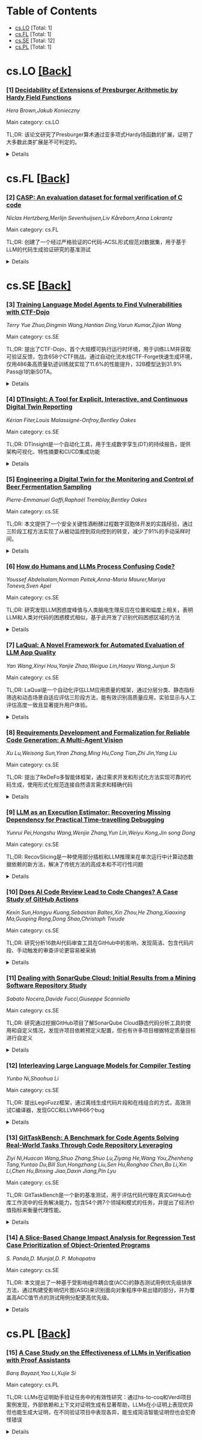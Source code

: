 <div id=toc></div>

# Table of Contents

- [cs.LO](#cs.LO) [Total: 1]
- [cs.FL](#cs.FL) [Total: 1]
- [cs.SE](#cs.SE) [Total: 12]
- [cs.PL](#cs.PL) [Total: 1]


<div id='cs.LO'></div>

# cs.LO [[Back]](#toc)

### [1] [Decidability of Extensions of Presburger Arithmetic by Hardy Field Functions](https://arxiv.org/abs/2508.19206)
*Hera Brown,Jakub Konieczny*

Main category: cs.LO

TL;DR: 该论文研究了Presburger算术通过亚多项式Hardy场函数的扩展，证明了大多数此类扩展是不可判定的。


<details>
  <summary>Details</summary>
Motivation: 研究Presburger算术在添加Hardy场函数和最近整数算子后的可判定性，探索数学逻辑中理论可判定性的边界。

Method: 通过分析不同增长率的Hardy场函数（多项式增长和亚线性但多项式速度增长），结合最近整数算子，研究相应理论的可判定性。

Result: 当f以多项式速度增长时，理论Th(ℤ; <, +, ⌊f⌉)是不可判定的；当f亚线性但以多项式速度增长时，该理论也是不可判定的。

Conclusion: 大多数包含Hardy场函数和最近整数算子的Presburger算术扩展都是不可判定的，这为理解此类数学理论的可判定性界限提供了重要结果。

Abstract: We study the extension of Presburger arithmetic by the class of
sub-polynomial Hardy field functions, and show the majority of these extensions
to be undecidable. More precisely, we show that the theory
$\mathrm{Th}(\mathbb{Z}; <, +, \lfloor f \rceil)$, where $f$ is a Hardy field
function and $\lfloor \cdot \rceil$ the nearest integer operator, is
undecidable when $f$ grows polynomially faster than $x$. Further, we show that
when $f$ grows sub-linearly quickly, but still as fast as some polynomial, the
theory $\mathrm{Th}(\mathbb{Z}; <, +, \lfloor f \rceil)$ is undecidable.

</details>


<div id='cs.FL'></div>

# cs.FL [[Back]](#toc)

### [2] [CASP: An evaluation dataset for formal verification of C code](https://arxiv.org/abs/2508.18798)
*Niclas Hertzberg,Merlijn Sevenhuijsen,Liv Kåreborn,Anna Lokrantz*

Main category: cs.FL

TL;DR: 创建了一个经过严格验证的C代码-ACSL形式规范对数据集，用于基于LLM的代码生成验证研究的基准测试


<details>
  <summary>Details</summary>
Motivation: 虽然大语言模型在代码生成方面显示出潜力，但生成的程序缺乏严格的正确性保证，而形式验证又需要专业知识且耗时耗力

Method: 通过多阶段筛选过程从The Stack 1和The Stack 2中提取506对C代码和ACSL形式规范对，包括识别带形式语言注释的C文件、确保验证通过、使用LLM改进未通过验证的文件、使用Frama-C进行形式验证，以及手动审查确认每个对的正确性

Result: 创建了包含506对C代码-ACSL规范对的CASP数据集，每个规范-实现对都经过了形式验证和手动审查

Conclusion: 该数据集为基于LLM的自动化代码生成与验证正确性的研究提供了系统性的基准测试基础

Abstract: Recent developments in Large Language Models (LLMs) have shown promise in
automating code generation, yet the generated programs lack rigorous
correctness guarantees. Formal verification can address this shortcoming, but
requires expertise and is time-consuming to apply. Currently, there is no
dataset of verified C code paired with formal specifications that enables
systematic benchmarking in this space. To fill this gap, we present a curated
evaluation dataset of C code paired with formal specifications written in
ANSI/ISO C Specification Language (ACSL). We develop a multi-stage filtering
process to carefully extract 506 pairs of C code and formal specifications from
The Stack 1 and The Stack 2. We first identify C files annotated with formal
languages. Then, we ensure that the annotated C files formally verify, and
employ LLMs to improve non-verifying files. Furthermore, we post-process the
remaining files into pairs of C code and ACSL specifications, where each
specification-implementation pair is formally verified using Frama-C. To ensure
the quality of the pairs, a manual inspection is conducted to confirm the
correctness of every pair. The resulting dataset of C-ACSL specification pairs
(CASP) provides a foundation for benchmarking and further research on
integrating automated code generation with verified correctness.

</details>


<div id='cs.SE'></div>

# cs.SE [[Back]](#toc)

### [3] [Training Language Model Agents to Find Vulnerabilities with CTF-Dojo](https://arxiv.org/abs/2508.18370)
*Terry Yue Zhuo,Dingmin Wang,Hantian Ding,Varun Kumar,Zijian Wang*

Main category: cs.SE

TL;DR: 提出了CTF-Dojo，首个大规模可执行运行时环境，用于训练LLM并获取可验证反馈，包含658个CTF挑战。通过自动化流水线CTF-Forge快速生成环境，仅用486条高质量轨迹训练就实现了11.6%的性能提升，32B模型达到31.9% Pass@1的新SOTA。


<details>
  <summary>Details</summary>
Motivation: 现有可执行运行时环境稀缺，限制了ML代理的训练进展。需要可扩展、通用化的执行环境来训练更强大的ML代理。

Method: 开发CTF-Dojo大规模可执行运行时环境，包含658个Docker容器化的CTF挑战；创建CTF-Forge自动化流水线，将公开资源快速转换为可用执行环境；使用执行验证的高质量轨迹训练LLM代理。

Result: 仅用486条高质量轨迹训练就实现了最高11.6%的绝对性能提升；32B模型达到31.9% Pass@1，创造了新的开源权重SOTA，媲美DeepSeek-V3-0324和Gemini-2.5-Flash等前沿模型。

Conclusion: CTF风格任务可作为可执行代理学习的基准，执行基础训练信号不仅有效而且对推进高性能ML代理至关重要，无需依赖昂贵的专有系统。

Abstract: Large language models (LLMs) have demonstrated exceptional capabilities when
trained within executable runtime environments, notably excelling at software
engineering tasks through verified feedback loops. Yet, scalable and
generalizable execution-grounded environments remain scarce, limiting progress
in training more capable ML agents. We introduce CTF-Dojo, the first
large-scale executable runtime tailored for training LLMs with verifiable
feedback, featuring 658 fully functional Capture-The-Flag (CTF)-style
challenges containerized in Docker with guaranteed reproducibility. To enable
rapid scaling without manual intervention, we develop CTF-Forge, an automated
pipeline that transforms publicly available artifacts into ready-to-use
execution environments in minutes, eliminating weeks of expert configuration
traditionally required. We trained LLM-based agents on just 486 high-quality,
execution-verified trajectories from CTF-Dojo, achieving up to 11.6% absolute
gains over strong baselines across three competitive benchmarks: InterCode-CTF,
NYU CTF Bench, and Cybench. Our best-performing 32B model reaches 31.9% Pass@1,
establishing a new open-weight state-of-the-art that rivals frontier models
like DeepSeek-V3-0324 and Gemini-2.5-Flash. By framing CTF-style tasks as a
benchmark for executable-agent learning, CTF-Dojo demonstrates that
execution-grounded training signals are not only effective but pivotal in
advancing high-performance ML agents without dependence on costly proprietary
systems.

</details>


### [4] [DTInsight: A Tool for Explicit, Interactive, and Continuous Digital Twin Reporting](https://arxiv.org/abs/2508.18431)
*Kérian Fiter,Louis Malassigné-Onfroy,Bentley Oakes*

Main category: cs.SE

TL;DR: DTInsight是一个自动化工具，用于生成数字孪生(DT)的持续报告，提供架构可视化、特性摘要和CI/CD集成功能


<details>
  <summary>Details</summary>
Motivation: 随着数字孪生系统的构建和演进，利益相关者需要工具来随时了解系统的当前特性和概念架构

Method: 基于DT描述框架(DTDF)的建模描述，提供交互式架构可视化、基于本体数据的特性摘要生成，以及CI/CD流水线集成

Result: 能够生成最新且详细的报告，增强利益相关者对数字孪生系统的理解

Conclusion: DTInsight为数字孪生系统提供了系统化和自动化的持续报告解决方案

Abstract: With Digital Twin (DT) construction and evolution occurring over time,
stakeholders require tools to understand the current characteristics and
conceptual architecture of the system at any time. We introduce DTInsight, a
systematic and automated tool and methodology for producing continuous
reporting for DTs. DTInsight offers three key features: (a) an interactive
conceptual architecture visualization of DTs; (b) generation of summaries of DT
characteristics based on ontological data; and (c) integration of these outputs
into a reporting page within a continuous integration and continuous deployment
(CI/CD) pipeline. Given a modeled description of the DT aligning to our DT
Description Framework (DTDF), DTInsight enables up-to-date and detailed reports
for enhanced stakeholder understanding.

</details>


### [5] [Engineering a Digital Twin for the Monitoring and Control of Beer Fermentation Sampling](https://arxiv.org/abs/2508.18452)
*Pierre-Emmanuel Goffi,Raphaël Tremblay,Bentley Oakes*

Main category: cs.SE

TL;DR: 本文提供了一个安全关键性酒粉酵过程数字双胞体开发的实践经验，通过三阶段工程方法实现了从被动监控到双向控到的转变，减少了91%的手动采样时间。


<details>
  <summary>Details</summary>
Motivation: 工业数字双胞体开发复杂，特别是需要实现超越被动监控的服务功能时。本文针对安全关键性应用场景，提供可执行的双向控到数字双胞体开发指南。

Method: 采用三阶段工程方法，将被动监控系统转换为具有实时控到能力的Type 2数字双胞体。包含多层安全协议、Arduino控到器与Unity可视化的硬件-软件集成策略、实时同步解决方案，以及使用星座报告框架促进跨领域协作。

Result: 实现了在7射压压力系统上运行的实时控到能力，将手动采样时间减少91%，并提供了持续的采样监测服务。

Conclusion: 安全优先设计、模拟驱动开发和渐进式实施策略是关键成功因素。本研究为实践者开发安全关键性应用中的双向控到数字双胞体提供了可操作的指南。

Abstract: Successfully engineering interactive industrial DTs is a complex task,
especially when implementing services beyond passive monitoring. We present
here an experience report on engineering a safety-critical digital twin (DT)
for beer fermentation monitoring, which provides continual sampling and reduces
manual sampling time by 91%. We document our systematic methodology and
practical solutions for implementing bidirectional DTs in industrial
environments. This includes our three-phase engineering approach that
transforms a passive monitoring system into an interactive Type 2 DT with
real-time control capabilities for pressurized systems operating at seven bar.
We contribute details of multi-layered safety protocols, hardware-software
integration strategies across Arduino controllers and Unity visualization, and
real-time synchronization solutions. We document specific engineering
challenges and solutions spanning interdisciplinary integration, demonstrating
how our use of the constellation reporting framework facilitates cross-domain
collaboration. Key findings include the critical importance of safety-first
design, simulation-driven development, and progressive implementation
strategies. Our work thus provides actionable guidance for practitioners
developing DTs requiring bidirectional control in safety-critical applications.

</details>


### [6] [How do Humans and LLMs Process Confusing Code?](https://arxiv.org/abs/2508.18547)
*Youssef Abdelsalam,Norman Peitek,Anna-Maria Maurer,Mariya Toneva,Sven Apel*

Main category: cs.SE

TL;DR: 研究发现LLM困惑度峰值与人类脑电生理反应在位置和幅度上相关，表明LLM和人类对代码的困惑模式相似，基于此开发了识别代码困惑区域的方法


<details>
  <summary>Details</summary>
Motivation: 研究LLM与人类程序员在代码理解上的对齐程度，避免因理解差异导致的误解、低效和代码质量问题

Method: 通过比较LLM困惑度和人类脑电生理反应（EEG-based fixation-related potentials），分析清洁代码和困惑代码的理解差异

Result: 发现LLM困惑度峰值与人类神经生理反应在位置和幅度上存在相关性，表明两者对代码的困惑模式相似

Conclusion: LLM和人类对代码的困惑具有相似性，基于此可以开发数据驱动的LLM方法来识别导致人类程序员困惑的代码区域

Abstract: Already today, humans and programming assistants based on large language
models (LLMs) collaborate in everyday programming tasks. Clearly, a
misalignment between how LLMs and programmers comprehend code can lead to
misunderstandings, inefficiencies, low code quality, and bugs.
  A key question in this space is whether humans and LLMs are confused by the
same kind of code. This would not only guide our choices of integrating LLMs in
software engineering workflows, but also inform about possible improvements of
LLMs.
  To this end, we conducted an empirical study comparing an LLM to human
programmers comprehending clean and confusing code. We operationalized
comprehension for the LLM by using LLM perplexity, and for human programmers
using neurophysiological responses (in particular, EEG-based fixation-related
potentials).
  We found that LLM perplexity spikes correlate both in terms of location and
amplitude with human neurophysiological responses that indicate confusion. This
result suggests that LLMs and humans are similarly confused about the code.
Based on these findings, we devised a data-driven, LLM-based approach to
identify regions of confusion in code that elicit confusion in human
programmers.

</details>


### [7] [LaQual: A Novel Framework for Automated Evaluation of LLM App Quality](https://arxiv.org/abs/2508.18636)
*Yan Wang,Xinyi Hou,Yanjie Zhao,Weiguo Lin,Haoyu Wang,Junjun Si*

Main category: cs.SE

TL;DR: LaQual是一个自动化评估LLM应用质量的框架，通过分层分类、静态指标筛选和动态场景自适应评估三阶段方法，能有效识别高质量应用，实验显示与人工评估高度一致且显著提升用户体验。


<details>
  <summary>Details</summary>
Motivation: 当前LLM应用商店主要依赖用户活跃度和收藏等静态指标进行排名推荐，难以帮助用户高效找到高质量应用，需要更有效的质量评估方法。

Method: 三阶段框架：1)分层分类LLM应用以匹配不同场景；2)使用时序加权用户参与度和功能能力指标等静态指标筛选低质量应用；3)进行动态场景自适应评估，由LLM生成场景特定的评估指标、评分规则和任务。

Result: 在流行LLM应用商店上的实验显示：自动化评分与人工判断高度一致（法律咨询Spearman's rho=0.62，旅行规划rho=0.60）；能减少66.7%-81.3%的候选应用；用户研究表明在决策信心、比较效率（5.45 vs 3.30）和评估报告价值感知（4.75 vs 2.25）方面显著优于基线系统。

Conclusion: LaQual提供了一个可扩展、客观且以用户为中心的解决方案，能够有效发现和推荐现实使用场景中的高质量LLM应用。

Abstract: LLM app stores are quickly emerging as platforms that gather a wide range of
intelligent applications based on LLMs, giving users many choices for content
creation, coding support, education, and more. However, the current methods for
ranking and recommending apps in these stores mostly rely on static metrics
like user activity and favorites, which makes it hard for users to efficiently
find high-quality apps. To address these challenges, we propose LaQual, an
automated framework for evaluating the quality of LLM apps. LaQual consists of
three main stages: first, it labels and classifies LLM apps in a hierarchical
way to accurately match them to different scenarios; second, it uses static
indicators, such as time-weighted user engagement and functional capability
metrics, to filter out low-quality apps; and third, it conducts a dynamic,
scenario-adaptive evaluation, where the LLM itself generates scenario-specific
evaluation metrics, scoring rules, and tasks for a thorough quality assessment.
Experiments on a popular LLM app store show that LaQual is effective. Its
automated scores are highly consistent with human judgments (with Spearman's
rho of 0.62 and p=0.006 in legal consulting, and rho of 0.60 and p=0.009 in
travel planning). By effectively screening, LaQual can reduce the pool of
candidate LLM apps by 66.7% to 81.3%. User studies further confirm that LaQual
significantly outperforms baseline systems in decision confidence, comparison
efficiency (with average scores of 5.45 compared to 3.30), and the perceived
value of its evaluation reports (4.75 versus 2.25). Overall, these results
demonstrate that LaQual offers a scalable, objective, and user-centered
solution for finding and recommending high-quality LLM apps in real-world use
cases.

</details>


### [8] [Requirements Development and Formalization for Reliable Code Generation: A Multi-Agent Vision](https://arxiv.org/abs/2508.18675)
*Xu Lu,Weisong Sun,Yiran Zhang,Ming Hu,Cong Tian,Zhi Jin,Yang Liu*

Main category: cs.SE

TL;DR: 提出了ReDeFo多智能体框架，通过需求开发和形式化方法实现可靠的代码生成，使用形式化规范连接自然语言需求和精确代码


<details>
  <summary>Details</summary>
Motivation: 现有仅依赖大语言模型的代码生成方法在代码质量上不足，缺乏系统性的需求开发和建模策略，无法保证满足实际需求

Method: 基于需求开发和形式化的多智能体框架，包含三个增强了形式化方法知识和技术的智能体，使用形式化规范作为自然语言需求与可执行代码之间的桥梁

Result: 框架能够进行严格的正确性推理，发现隐藏错误，并在整个开发过程中强制执行关键属性

Conclusion: ReDeFo框架朝着实现可靠、自动生成软件的长期愿景迈出了有希望的一步

Abstract: Automated code generation has long been considered the holy grail of software
engineering. The emergence of Large Language Models (LLMs) has catalyzed a
revolutionary breakthrough in this area. However, existing methods that only
rely on LLMs remain inadequate in the quality of generated code, offering no
guarantees of satisfying practical requirements. They lack a systematic
strategy for requirements development and modeling. Recently, LLM-based agents
typically possess powerful abilities and play an essential role in facilitating
the alignment of LLM outputs with user requirements. In this paper, we envision
the first multi-agent framework for reliable code generation based on
\textsc{re}quirements \textsc{de}velopment and \textsc{fo}rmalization, named
\textsc{ReDeFo}. This framework incorporates three agents, highlighting their
augmentation with knowledge and techniques of formal methods, into the
requirements-to-code generation pipeline to strengthen quality assurance. The
core of \textsc{ReDeFo} is the use of formal specifications to bridge the gap
between potentially ambiguous natural language requirements and precise
executable code. \textsc{ReDeFo} enables rigorous reasoning about correctness,
uncovering hidden bugs, and enforcing critical properties throughout the
development process. In general, our framework aims to take a promising step
toward realizing the long-standing vision of reliable, auto-generated software.

</details>


### [9] [LLM as an Execution Estimator: Recovering Missing Dependency for Practical Time-travelling Debugging](https://arxiv.org/abs/2508.18721)
*Yunrui Pei,Hongshu Wang,Wenjie Zhang,Yun Lin,Weiyu Kong,Jin song Dong*

Main category: cs.SE

TL;DR: RecovSlicing是一种使用部分插桩和LLM推理来在单次运行中计算动态数据依赖的新方法，解决了传统方法的高成本和不可行性问题


<details>
  <summary>Details</summary>
Motivation: 传统动态数据依赖分析方法需要完全插桩或程序重运行，成本高昂且对非确定性程序不可行，特别是在库函数调用和非确定性场景下

Method: 利用LLM从部分记录的执行轨迹和代码上下文中推断程序行为，恢复缺失的执行信息来估计运行时变量定义，支持显式和隐式变量

Result: 在三个切片基准测试的8300个数据依赖上，准确率达到80.3%、91.1%和98.3%，显著优于最佳基线方法（39.0%、82.0%、59.9%）

Conclusion: RecovSlicing在单次运行中有效解决了动态数据依赖分析问题，性能显著优于现有方法，在回归错误定位中可多发现16%的回归问题

Abstract: Dynamic data dependency, answering "why a variable has this value?", is
critical for debugging. Given a program step `s` reading a variable `v`,
finding the dynamic definition of `v` is challenging. Traditional methods
require either (1) exhaustive instrumentation of all possible definitions of
`v` in one run or (2) replicating the run to re-examine reads/writes - both
costly. If `v` is defined in a library, instrumentation becomes expensive; for
non-deterministic programs, replication is infeasible.
  We propose RecovSlicing, which computes dynamic data dependency in a single
run with partial instrumentation. We leverage LLMs to infer program behavior
from a partially recorded trace and code context. Given a trace and a slicing
criterion (step `s` and variable `v`), RecovSlicing estimates the runtime
definition of `v` by recovering the missing execution.It also supports implicit
variables, such as those in `list.get(i)`. Technically, RecovSlicing tackles:
(1) recovering runtime values and structures, and (2) aligning recovered
variables with recorded memory to analyze definitions.
  We evaluate RecovSlicing on 8,300 data dependencies across three slicing
benchmarks, comparing it with Slicer4J, ND-Slicer, LLM Slicer, and re-execution
Slicer. RecovSlicing achieves accuracy of 80.3%, 91.1%, and 98.3%,
outperforming the best baseline (39.0%, 82.0%, 59.9%), and also leads in recall
(91.1%, 91.1%, 98.3% vs. 53.4%, 79.1%, 87.1%). Integrated into a regression bug
localizer, it enables finding 16% more regressions.

</details>


### [10] [Does AI Code Review Lead to Code Changes? A Case Study of GitHub Actions](https://arxiv.org/abs/2508.18771)
*Kexin Sun,Hongyu Kuang,Sebastian Baltes,Xin Zhou,He Zhang,Xiaoxing Ma,Guoping Rong,Dong Shao,Christoph Treude*

Main category: cs.SE

TL;DR: 研究分析16款AI代码审查工具在GitHub中的影响，发现简洁、包含代码片段、手动触发的审查评论更容易被采纳


<details>
  <summary>Details</summary>
Motivation: 虽然AI基础的代码审查工具逐渐普及，但它们的实际效果和影响因素仍不明确

Method: 对178个仓库中22,000多条审查评论进行大规模实证研究，使用两阶段LLM辅助框架分析评论是否被处理，采用可解释的机器学习识别影响因素

Result: 采用率在增长但效果差异较大，简洁、包含代码片段、手动触发的审查评论更容易导致代码变更，尤其是hunk-level审查工具

Conclusion: 细心的工具设计对于AI代码审查系统的效果至关重要，研究结果为改进AI基础代码审查系统提供了方向

Abstract: AI-based code review tools automatically review and comment on pull requests
to improve code quality. Despite their growing presence, little is known about
their actual impact. We present a large-scale empirical study of 16 popular
AI-based code review actions for GitHub workflows, analyzing more than 22,000
review comments in 178 repositories. We investigate (1) how these tools are
adopted and configured, (2) whether their comments lead to code changes, and
(3) which factors influence their effectiveness. We develop a two-stage
LLM-assisted framework to determine whether review comments are addressed, and
use interpretable machine learning to identify influencing factors. Our
findings show that, while adoption is growing, effectiveness varies widely.
Comments that are concise, contain code snippets, and are manually triggered,
particularly those from hunk-level review tools, are more likely to result in
code changes. These results highlight the importance of careful tool design and
suggest directions for improving AI-based code review systems.

</details>


### [11] [Dealing with SonarQube Cloud: Initial Results from a Mining Software Repository Study](https://arxiv.org/abs/2508.18816)
*Sabato Nocera,Davide Fucci,Giuseppe Scanniello*

Main category: cs.SE

TL;DR: 研究通过挖掘GitHub项目了解SonarQube Cloud静态代码分析工具的使用和自定义情况，发现许项目依赖预定义配置，但也有许多项目根据特定质量目标进行自定义


<details>
  <summary>Details</summary>
Motivation: 静态代码分析工具广泛使用但很少知道开源项目如何使用和自定义这些工具，特别是SonarQube Cloud这种流行工具

Method: 通过挖掘GitHub项目进行研究，分析321个使用SonarQube Cloud的GitHub项目，分析它们如何连接和自定义质量门配置

Result: 81%项目正确连接SonarQube Cloud，75%使用组织默认质量门，55%使用内置质量门，45%自定义质量门条件。最常见的质量条件包括安全、可维护性、可靠性、覆盖率和代码重复

Conclusion: 许项目依赖预定义配置，但也有许多项目根据特定质量目标进行自定义。未来研究可以将质量门配置与实际软件效果相关联，为各种场景下配置SCA工具提供基于证据的建议

Abstract: Background: Static Code Analysis (SCA) tools are widely adopted to enforce
code quality standards. However, little is known about how open-source projects
use and customize these tools. Aims: This paper investigates how GitHub
projects use and customize a popular SCA tool, namely SonarQube Cloud. Method:
We conducted a mining study of GitHub projects that are linked through GitHub
Actions to SonarQube Cloud projects. Results: Among 321 GitHub projects using
SonarQube Cloud, 81% of them are correctly connected to SonarQube Cloud
projects, while others exhibit misconfigurations or restricted access. Among
265 accessible SonarQube Cloud projects, 75% use the organization's default
quality gate, i.e., a set of conditions that deployed source code must meet to
pass automated checks. While 55% of the projects use the built-in quality gate
provided by SonarQube Cloud, 45% of them customize their quality gate with
different conditions. Overall, the most common quality conditions align with
SonarQube Cloud's "Clean as You Code" principle and enforce security,
maintainability, reliability, coverage, and a few duplicates on newly added or
modified source code. Conclusions: Many projects rely on predefined
configurations, yet a significant portion customize their configurations to
meet specific quality goals. Building on our initial results, we envision a
future research agenda linking quality gate configurations to actual software
outcomes (e.g., improvement of software security). This would enable
evidence-based recommendations for configuring SCA tools like SonarQube Cloud
in various contexts.

</details>


### [12] [Interleaving Large Language Models for Compiler Testing](https://arxiv.org/abs/2508.18955)
*Yunbo Ni,Shaohua Li*

Main category: cs.SE

TL;DR: 提出LegoFuzz框架，通过离线生成代码片段和在线组合的方式，高效测试C编译器，发现GCC和LLVM中66个bug


<details>
  <summary>Details</summary>
Motivation: 当前基于AI的编译器测试方法存在两个问题：生成的测试程序过于简单，且LLM测试计算成本高昂

Method: 将测试过程解耦为两个阶段：离线阶段使用LLM生成小型但功能丰富的代码片段；在线阶段策略性地组合这些片段构建高质量测试程序

Result: 在GCC和LLVM中发现66个bug，其中近一半是现有LLM工具无法发现的严重错误编译bug

Conclusion: 这种高效设计为在软件测试中超越C编译器使用AI模型开辟了新可能性

Abstract: Testing compilers with AI models, especially large language models (LLMs),
has shown great promise. However, current approaches struggle with two key
problems: The generated programs for testing compilers are often too simple,
and extensive testing with the LLMs is computationally expensive. In this
paper, we propose a novel compiler testing framework that decouples the testing
process into two distinct phases: an offline phase and an online phase. In the
offline phase, we use LLMs to generate a collection of small but feature-rich
code pieces. In the online phase, we reuse these code pieces by strategically
combining them to build high-quality and valid test programs, which are then
used to test compilers.
  We implement this idea in a tool, LegoFuzz, for testing C compilers. The
results are striking: we found 66 bugs in GCC and LLVM, the most widely used C
compilers. Almost half of the bugs are miscompilation bugs, which are serious
and hard-to-find bugs that none of the existing LLM-based tools could find. We
believe this efficient design opens up new possibilities for using AI models in
software testing beyond just C compilers.

</details>


### [13] [GitTaskBench: A Benchmark for Code Agents Solving Real-World Tasks Through Code Repository Leveraging](https://arxiv.org/abs/2508.18993)
*Ziyi Ni,Huacan Wang,Shuo Zhang,Shuo Lu,Ziyang He,Wang You,Zhenheng Tang,Yuntao Du,Bill Sun,Hongzhang Liu,Sen Hu,Ronghao Chen,Bo Li,Xin Li,Chen Hu,Binxing Jiao,Daxin Jiang,Pin Lyu*

Main category: cs.SE

TL;DR: GitTaskBench是一个新的基准测试，用于评估代码代理在真实GitHub仓库工作流中的任务解决能力，包含54个跨7个领域和模式的任务，并提出了经济价值指标来衡量代理性能。


<details>
  <summary>Details</summary>
Motivation: 当前基准测试很少评估代码代理在真实工作流驱动的GitHub仓库场景中的能力，需要填补这一空白。

Method: 设计了54个现实任务，每个任务配对相关仓库和自动化评估工具，提出alpha-value经济价值指标，整合任务成功率、代币成本和开发者薪资。

Result: 实验显示即使在最先进的代理框架和LLM下，任务解决率仅为48.15%，超过一半的失败源于环境设置和依赖解析等基础步骤。

Conclusion: 需要更强大的工作流管理和超时准备，GitTaskBench的发布旨在推动仓库感知的代码推理、执行和部署能力的发展。

Abstract: Beyond scratch coding, exploiting large-scale code repositories (e.g.,
GitHub) for practical tasks is vital in real-world software development, yet
current benchmarks rarely evaluate code agents in such authentic,
workflow-driven scenarios. To bridge this gap, we introduce GitTaskBench, a
benchmark designed to systematically assess this capability via 54 realistic
tasks across 7 modalities and 7 domains. Each task pairs a relevant repository
with an automated, human-curated evaluation harness specifying practical
success criteria. Beyond measuring execution and task success, we also propose
the alpha-value metric to quantify the economic benefit of agent performance,
which integrates task success rates, token cost, and average developer
salaries. Experiments across three state-of-the-art agent frameworks with
multiple advanced LLMs show that leveraging code repositories for complex task
solving remains challenging: even the best-performing system, OpenHands+Claude
3.7, solves only 48.15% of tasks. Error analysis attributes over half of
failures to seemingly mundane yet critical steps like environment setup and
dependency resolution, highlighting the need for more robust workflow
management and increased timeout preparedness. By releasing GitTaskBench, we
aim to drive progress and attention toward repository-aware code reasoning,
execution, and deployment -- moving agents closer to solving complex,
end-to-end real-world tasks. The benchmark and code are open-sourced at
https://github.com/QuantaAlpha/GitTaskBench.

</details>


### [14] [A Slice-Based Change Impact Analysis for Regression Test Case Prioritization of Object-Oriented Programs](https://arxiv.org/abs/2508.19056)
*S. Panda,D. Munjal,D. P. Mohapatra*

Main category: cs.SE

TL;DR: 本文提出了一种基于受影响组件耦合度(ACC)的静态测试用例优先级排序方法，通过构建受影响切片图(ASG)来识别面向对象程序中易出错的部分，并为覆盖高ACC值节点的测试用例分配更高优先级。


<details>
  <summary>Details</summary>
Motivation: 测试用例优先级排序旨在通过优化测试用例执行顺序来尽早发现故障，从而节省回归测试的时间和成本。传统方法可能无法准确识别程序中真正易出错的部分。

Method: 构建受影响切片图(ASG)来表示受影响的程序部分，计算各节点的受影响组件耦合度(ACC)值来确定故障倾向性，为覆盖高ACC值节点的测试用例分配更高执行优先级。

Result: 通过7个案例研究和变异故障分析表明，执行易出错程序部分的测试用例有更高概率早期发现故障，相比现有技术具有可接受的性能表现。

Conclusion: 基于ACC的静态优先级排序方法是可行的，能够有效识别易出错程序部分并优化测试用例执行顺序，提高故障检测效率。

Abstract: Test case prioritization focuses on finding a suitable order of execution of
the test cases in a test suite to meet some performance goals like detecting
faults early. It is likely that some test cases execute the program parts that
are more prone to errors and will detect more errors if executed early during
the testing process. Finding an optimal order of execution for the selected
regression test cases saves time and cost of retesting. This paper presents a
static approach to prioritizing the test cases by computing the affected
component coupling (ACC) of the affected parts of object-oriented programs. We
construct a graph named affected slice graph (ASG) to represent these affected
program parts.We determine the fault-proneness of the nodes of ASG by computing
their respective ACC values. We assign higher priority to those test cases that
cover the nodes with higher ACC values. Our analysis with mutation faults shows
that the test cases executing the fault-prone program parts have a higher
chance to reveal faults earlier than other test cases in the test suite. The
result obtained from seven case studies justifies that our approach is feasible
and gives acceptable performance in comparison to some existing techniques.

</details>


<div id='cs.PL'></div>

# cs.PL [[Back]](#toc)

### [15] [A Case Study on the Effectiveness of LLMs in Verification with Proof Assistants](https://arxiv.org/abs/2508.18587)
*Barış Bayazıt,Yao Li,Xujie Si*

Main category: cs.PL

TL;DR: LLMs在证明助手验证任务中的有效性研究：通过hs-to-coq和Verdi项目案例发现，外部依赖和上下文对证明生成有显著帮助，LLMs在小证明上表现优异但也能生成大证明，在不同验证项目中表现各异，能生成简洁智能证明但也会犯奇怪错误


<details>
  <summary>Details</summary>
Motivation: 评估大型语言模型在证明助手验证任务中的实际效果，了解LLMs在自动化证明生成方面的能力和局限性

Method: 基于两个成熟的Rocq项目（hs-to-coq工具和Verdi）进行案例研究，通过定量和定性分析评估LLMs生成证明的有效性

Result: 研究发现：(1)外部依赖和同源文件上下文显著帮助证明生成；(2)LLMs在小证明上表现优异但也能生成大证明；(3)在不同验证项目中表现不同；(4)能生成简洁智能证明，能将经典技术应用于新定义，但也会犯奇怪错误

Conclusion: LLMs在证明助手验证方面具有潜力，但效果受项目类型、上下文依赖等因素影响，需要进一步研究其在不同场景下的适用性和可靠性

Abstract: Large language models (LLMs) can potentially help with verification using
proof assistants by automating proofs. However, it is unclear how effective
LLMs are in this task. In this paper, we perform a case study based on two
mature Rocq projects: the hs-to-coq tool and Verdi. We evaluate the
effectiveness of LLMs in generating proofs by both quantitative and qualitative
analysis. Our study finds that: (1) external dependencies and context in the
same source file can significantly help proof generation; (2) LLMs perform
great on small proofs but can also generate large proofs; (3) LLMs perform
differently on different verification projects; and (4) LLMs can generate
concise and smart proofs, apply classical techniques to new definitions, but
can also make odd mistakes.

</details>
